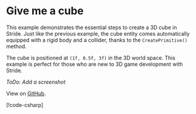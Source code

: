 # Give me a cube

This example demonstrates the essential steps to create a 3D cube in Stride. Just like the previous example, the cube entity comes automatically equipped with a rigid body and a collider, thanks to the `CreatePrimitive()` method.

The cube is positioned at `(1f, 0.5f, 3f)` in the 3D world space. This example is perfect for those who are new to 3D game development with Stride.

*ToDo: Add a screenshot*

View on [GitHub](https://github.com/stride3d/stride-community-toolkit/tree/main/examples/code-only/Example02_GiveMeACube).

[!code-csharp[](../../../../examples/code-only/Example02_GiveMeACube/Program.cs)]
